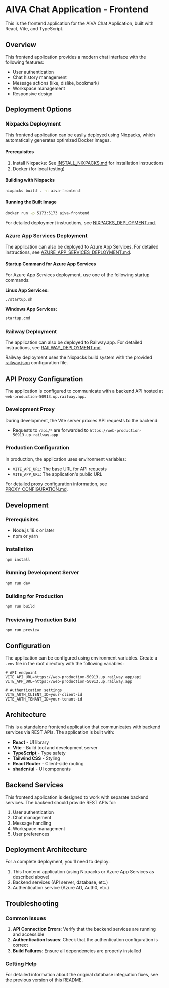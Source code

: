 # AIVA Chat Application - Frontend

This is the frontend application for the AIVA Chat Application, built with React, Vite, and TypeScript.

## Overview

This frontend application provides a modern chat interface with the following features:
- User authentication
- Chat history management
- Message actions (like, dislike, bookmark)
- Workspace management
- Responsive design

## Deployment Options

### Nixpacks Deployment
This frontend application can be easily deployed using Nixpacks, which automatically generates optimized Docker images.

#### Prerequisites
1. Install Nixpacks: See [INSTALL_NIXPACKS.md](file:///c%3A/Users/chint/Downloads/webapp_1%20-%20Copy/INSTALL_NIXPACKS.md) for installation instructions
2. Docker (for local testing)

#### Building with Nixpacks
```bash
nixpacks build . -n aiva-frontend
```

#### Running the Built Image
```bash
docker run -p 5173:5173 aiva-frontend
```

For detailed deployment instructions, see [NIXPACKS_DEPLOYMENT.md](file:///c%3A/Users/chint/Downloads/webapp_1%20-%20Copy/NIXPACKS_DEPLOYMENT.md).

### Azure App Services Deployment
The application can also be deployed to Azure App Services. For detailed instructions, see [AZURE_APP_SERVICES_DEPLOYMENT.md](file:///c%3A/Users/chint/Downloads/webapp_1%20-%20Copy/AZURE_APP_SERVICES_DEPLOYMENT.md).

#### Startup Command for Azure App Services
For Azure App Services deployment, use one of the following startup commands:

**Linux App Services:**
```bash
./startup.sh
```

**Windows App Services:**
```cmd
startup.cmd
```

### Railway Deployment
The application can also be deployed to Railway.app. For detailed instructions, see [RAILWAY_DEPLOYMENT.md](file:///c%3A/Users/sudhe/Downloads/web-main/web-main/RAILWAY_DEPLOYMENT.md).

Railway deployment uses the Nixpacks build system with the provided [railway.json](file:///c%3A/Users/sudhe/Downloads/web-main/web-main/railway.json) configuration file.

## API Proxy Configuration

The application is configured to communicate with a backend API hosted at `web-production-50913.up.railway.app`.

### Development Proxy
During development, the Vite server proxies API requests to the backend:
- Requests to `/api/*` are forwarded to `https://web-production-50913.up.railway.app`

### Production Configuration
In production, the application uses environment variables:
- `VITE_API_URL`: The base URL for API requests
- `VITE_APP_URL`: The application's public URL

For detailed proxy configuration information, see [PROXY_CONFIGURATION.md](file:///c%3A/Users/chint/Downloads/webapp_1%20-%20Copy/PROXY_CONFIGURATION.md).

## Development

### Prerequisites
- Node.js 18.x or later
- npm or yarn

### Installation
```bash
npm install
```

### Running Development Server
```bash
npm run dev
```

### Building for Production
```bash
npm run build
```

### Previewing Production Build
```bash
npm run preview
```

## Configuration

The application can be configured using environment variables. Create a `.env` file in the root directory with the following variables:

```env
# API endpoint
VITE_API_URL=https://web-production-50913.up.railway.app/api
VITE_APP_URL=https://web-production-50913.up.railway.app

# Authentication settings
VITE_AUTH_CLIENT_ID=your-client-id
VITE_AUTH_TENANT_ID=your-tenant-id
```

## Architecture

This is a standalone frontend application that communicates with backend services via REST APIs. The application is built with:

- **React** - UI library
- **Vite** - Build tool and development server
- **TypeScript** - Type safety
- **Tailwind CSS** - Styling
- **React Router** - Client-side routing
- **shadcn/ui** - UI components

## Backend Services

This frontend application is designed to work with separate backend services. The backend should provide REST APIs for:

1. User authentication
2. Chat management
3. Message handling
4. Workspace management
5. User preferences

## Deployment Architecture

For a complete deployment, you'll need to deploy:

1. This frontend application (using Nixpacks or Azure App Services as described above)
2. Backend services (API server, database, etc.)
3. Authentication service (Azure AD, Auth0, etc.)

## Troubleshooting

### Common Issues

1. **API Connection Errors**: Verify that the backend services are running and accessible
2. **Authentication Issues**: Check that the authentication configuration is correct
3. **Build Failures**: Ensure all dependencies are properly installed

### Getting Help

For detailed information about the original database integration fixes, see the previous version of this README.